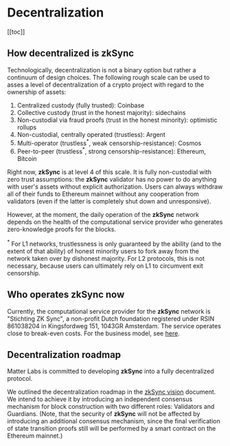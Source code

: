 # Decentralization

[[toc]]

## How decentralized is zkSync

Technologically, decentralization is not a binary option but rather a continuum of design choices. The following rough
scale can be used to asses a level of decentralization of a crypto project with regard to the ownership of assets:

1. Centralized custody (fully trusted): Coinbase
2. Collective custody (trust in the honest majority): sidechains
3. Non-custodial via fraud proofs (trust in the honest minority): optimistic rollups
4. Non-custodial, centrally operated (trustless): Argent
5. Multi-operator (trustless<sup>\*</sup>, weak censorship-resistance): Cosmos
6. Peer-to-peer (trustless<sup>\*</sup>, strong censorship-resistance): Ethereum, Bitcoin

Right now, **zkSync** is at level 4 of this scale. It is fully non-custodial with zero trust assumptions: the **zkSync**
validator has no power to do anything with user's assets without explicit authorization. Users can always withdraw all of
their funds to Ethereum mainnet without any cooperation from validators (even if the latter is completely shut down and
unresponsive).

However, at the moment, the daily operation of the **zkSync** network depends on the health of the computational service
provider who generates zero-knowledge proofs for the blocks.

<span class="footnote"><sup>\*</sup> For L1 networks, trustlessness is only guaranteed by the ability (and to the extent
of that ability) of honest minority users to fork away from the network taken over by dishonest majority. For L2
protocols, this is not necessary, because users can ultimately rely on L1 to circumvent exit censorship.</span>

## Who operates zkSync now

Currently, the computational service provider for the **zkSync** network is "Stichting ZK Sync", a non-profit Dutch
foundation registered under RSIN 861038204 in Kingsfordweg 151, 1043GR Amsterdam. The service operates close to break-even
costs. For the business model, see [here](/faq/tokenomics.md).

## Decentralization roadmap

Matter Labs is committed to developing **zkSync** into a fully decentralized protocol.

We outlined the decentralization roadmap in the
[zkSync vision](https://medium.com/matter-labs/introducing-zk-sync-the-missing-link-to-mass-adoption-of-ethereum-14c9cea83f58)
document. We intend to achieve it by introducing an independent consensus mechanism for block construction with two
different roles: Validators and Guardians. (Note, that the security of **zkSync** will not be affected by introducing an
additional consensus mechanism, since the final verification of state transition proofs still will be performed by a
smart contract on the Ethereum mainnet.)
